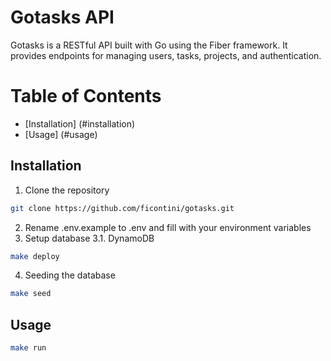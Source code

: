 # Gotasks API

Gotasks is a RESTful API built with Go using the Fiber framework. It provides endpoints for managing users, tasks, projects, and authentication.

# Table of Contents
- [Installation] (#installation)
- [Usage] (#usage)

## Installation
1. Clone the repository
```bash
git clone https://github.com/ficontini/gotasks.git
```
2. Rename .env.example to .env and fill with your environment variables
3. Setup database
3.1. DynamoDB 
```bash
make deploy
```
4. Seeding the database
```bash
make seed
```
## Usage
```bash
make run 
```
